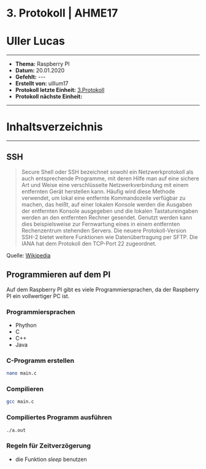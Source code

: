 # 3. Protokoll | AHME17
# Uller Lucas
--------------------------------------------------------------------------
* **Thema:** Raspberry PI
* **Datum:** 20.01.2020
* **Gefehlt:** ---
* **Erstellt von:** ulllum17
* **Protokoll letzte Einheit:** [3.Protokoll](https://github.com/HTLMechatronics/m17-3ahme-la1-sx/blob/ulllum17/ulllum17/protokolle/protokoll-3_2020-01-20_ulllum17.md) 
* **Protokoll nächste Einheit:**
--------------------------------------------------------------------------
# Inhaltsverzeichnis


--------------------------------------------------------------------------
## SSH
> Secure Shell oder SSH bezeichnet sowohl ein Netzwerkprotokoll als auch entsprechende Programme, 
mit deren Hilfe man auf eine sichere Art und Weise eine verschlüsselte Netzwerkverbindung mit einem entfernten Gerät herstellen kann.
Häufig wird diese Methode verwendet, um lokal eine entfernte Kommandozeile verfügbar zu machen, das heißt, 
auf einer lokalen Konsole werden die Ausgaben der entfernten Konsole ausgegeben und 
die lokalen Tastatureingaben werden an den entfernten Rechner gesendet. Genutzt werden kann dies 
beispielsweise zur Fernwartung eines in einem entfernten Rechenzentrum stehenden Servers. 
Die neuere Protokoll-Version SSH-2 bietet weitere Funktionen wie Datenübertragung per SFTP.
Die IANA hat dem Protokoll den TCP-Port 22 zugeordnet.

Quelle: [Wikipedia](https://de.wikipedia.org/wiki/Secure_Shell)



## Programmieren auf dem PI

Auf dem Raspberry PI gibt es viele Programmiersprachen, da der Raspberry PI ein vollwertiger PC ist.

### Programmiersprachen
* Phython
* C
* C++
* Java

### C-Programm erstellen

````bash
nano main.c
````
### Compilieren

````bash
gcc main.c
````
### Compiliertes Programm ausführen

````bash
./a.out
````
### Regeln für Zeitverzögerung

* die Funktion *sleep* benutzen
